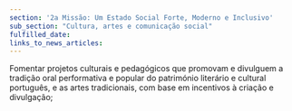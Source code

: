 ```yaml
---
section: '2a Missão: Um Estado Social Forte, Moderno e Inclusivo'
sub_section: "Cultura, artes e comunicação social"
fulfilled_date:
links_to_news_articles:
---
```


Fomentar projetos culturais e pedagógicos que promovam e divulguem a tradição oral performativa e popular do património literário e cultural português, e as artes tradicionais, com base em incentivos à criação e divulgação;